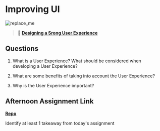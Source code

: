 # Improving UI

![replace_me](https://codeworks.blob.core.windows.net/public/assets/img/illustrations/placeholder.svg)

> **📖 [Designing a Srong User Experience](https://codeworksacademy.com/fs-student-guide/resources/wk7/03-Creating-Good-UX)**

## Questions

1. What is a User Experience? What should be considered when developing a User Experience?

2. What are some benefits of taking into account the User Experience?

3. Why is the User Experience important?

## Afternoon Assignment Link

**[Repo](https://github.com/dustinbates/<ASSIGNMENT_REPO>)**

Identify at least 1 takeaway from today's assignment
